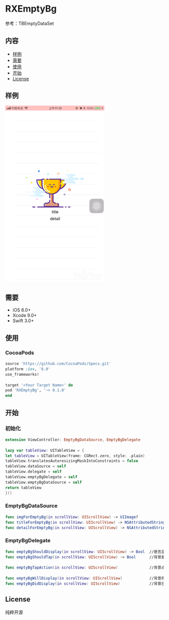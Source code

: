 # RXEmptyBg
参考：TBEmptyDataSet

## 内容

- [样例](#样例)
- [需要](#需要)
- [使用](#使用)
- [开始](#开始)
- [License](#license)

## 样例

![](https://github.com/AlphaDog13/RXEmptyBg/blob/master/IMB_v8DCxy.GIF) 


## 需要

- iOS 8.0+
- Xcode 9.0+
- Swift 3.0+

## 使用

### CocoaPods

```ruby
source 'https://github.com/CocoaPods/Specs.git'
platform :ios, '8.0'
use_frameworks!

target '<Your Target Name>' do
pod 'RXEmptyBg', '~> 0.1.0'
end
```

## 开始

### 初始化

```swift
extension ViewController: EmptyBgDataSource, EmptyBgDelegate

lazy var tableView: UITableView = {
let tableView = UITableView(frame: CGRect.zero, style: .plain)
tableView.translatesAutoresizingMaskIntoConstraints = false
tableView.dataSource = self
tableView.delegate = self
tableView.emptyBgDelegate = self
tableView.emptyBgDataSource = self
return tableView
}()
```

### EmptyBgDataSource

```swift
func imgForEmptyBg(in scrollView: UIScrollView) -> UIImage?                //背景图片
func titleForEmptyBg(in scrollView: UIScrollView) -> NSAttributedString?   //背景标题
func detailForEmptyBg(in scrollView: UIScrollView) -> NSAttributedString?  //背景详情
```

### EmptyBgDelegate

```swift
func emptyBgShouldDisplay(in scrollView: UIScrollView) -> Bool  //是否显示背景
func emptyBgShouldTap(in scrollView: UIScrollView) -> Bool      //背景是否可点击

func emptyBgTapAction(in scrollView: UIScrollView)              //背景点击事件

func emptyBgWillDisplay(in scrollView: UIScrollView)            //背景将显示
func emptyBgDidDisplay(in scrollView: UIScrollView)             //背景已显示
```

## License

纯粹开源

